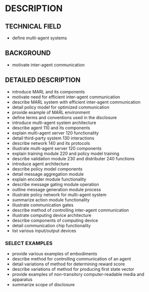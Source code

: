 # DESCRIPTION

## TECHNICAL FIELD

- define multi-agent systems

## BACKGROUND

- motivate inter-agent communication

## DETAILED DESCRIPTION

- introduce MARL and its components
- motivate need for efficient inter-agent communication
- describe MARL system with efficient inter-agent communication
- detail policy model for optimized communication
- provide example of MARL environment
- define terms and conventions used in the disclosure
- introduce multi-agent system architecture
- describe agent 110 and its components
- explain multi-agent server 120 functionality
- detail third-party system 130 interactions
- describe network 140 and its protocols
- illustrate multi-agent server 120 components
- explain training module 220 and policy model training
- describe validation module 230 and distributer 240 functions
- introduce agent architecture
- describe policy model components
- detail message aggregation module
- explain encoder module functionality
- describe message gating module operation
- outline message generation module process
- illustrate policy network for multi-agent system
- summarize action module functionality
- illustrate communication gates
- describe method of controlling inter-agent communication
- illustrate computing device architecture
- describe components of computing device
- detail communication chip functionality
- list various input/output devices

### SELECT EXAMPLES

- provide various examples of embodiments
- describe method for controlling communication of an agent
- detail variations of method for determining reward score
- describe variations of method for producing first state vector
- provide examples of non-transitory computer-readable media and apparatus
- summarize scope of disclosure

